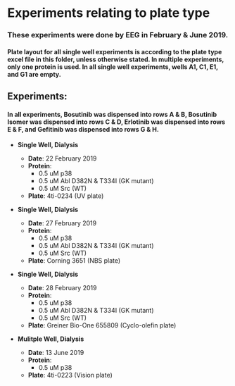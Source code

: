 # Experiments relating to plate type

### These experiments were done by EEG in February & June 2019.

#### Plate layout for all single well experiments is according to the plate type excel file in this folder, unless otherwise stated. In multiple experiments, only one protein is used. In all single well experiments, wells A1, C1, E1, and G1 are empty.

## Experiments:

#### In all experiments, Bosutinib was dispensed into rows A & B, Bosutinib Isomer was dispensed into rows C & D, Erlotinib was dispensed into rows E & F, and Gefitinib was dispensed into rows G & H. 

* **Single Well, Dialysis**
  * **Date**: 22 February 2019
  * **Protein**: 
    * 0.5 uM p38 
    * 0.5 uM Abl D382N & T334I (GK mutant)
    * 0.5 uM Src (WT) 
  * **Plate**: 4ti-0234 (UV plate)
  
* **Single Well, Dialysis**
  * **Date**: 27 February 2019
  * **Protein**: 
    * 0.5 uM p38 
    * 0.5 uM Abl D382N & T334I (GK mutant)
    * 0.5 uM Src (WT) 
  * **Plate**: Corning 3651 (NBS plate)
  
* **Single Well, Dialysis**
  * **Date**: 28 February 2019
  * **Protein**: 
    * 0.5 uM p38 
    * 0.5 uM Abl D382N & T334I (GK mutant)
    * 0.5 uM Src (WT) 
  * **Plate**: Greiner Bio-One 655809 (Cyclo-olefin plate)
  
* **Mulitple Well, Dialysis**
  * **Date**: 13 June 2019
  * **Protein**: 
    * 0.5 uM p38 
  * **Plate**: 4ti-0223 (Vision plate)
